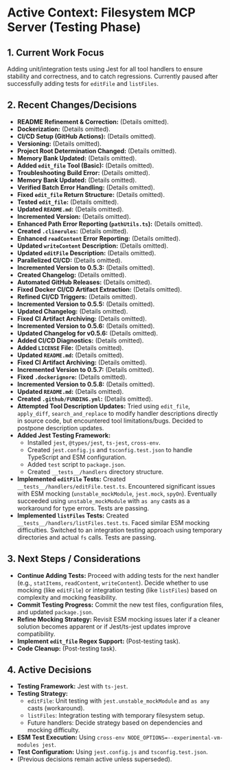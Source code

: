 <!-- Version: 4.0 | Last Updated: 2025-06-06 | Updated By: Roo -->
# Active Context: Filesystem MCP Server (Testing Phase)

## 1. Current Work Focus

Adding unit/integration tests using Jest for all tool handlers to ensure stability and correctness, and to catch regressions. Currently paused after successfully adding tests for `editFile` and `listFiles`.

## 2. Recent Changes/Decisions

- **README Refinement & Correction:** (Details omitted).
- **Dockerization:** (Details omitted).
- **CI/CD Setup (GitHub Actions):** (Details omitted).
- **Versioning:** (Details omitted).
- **Project Root Determination Changed:** (Details omitted).
- **Memory Bank Updated:** (Details omitted).
- **Added `edit_file` Tool (Basic):** (Details omitted).
- **Troubleshooting Build Error:** (Details omitted).
- **Memory Bank Updated:** (Details omitted).
- **Verified Batch Error Handling:** (Details omitted).
- **Fixed `edit_file` Return Structure:** (Details omitted).
- **Tested `edit_file`:** (Details omitted).
- **Updated `README.md`:** (Details omitted).
- **Incremented Version:** (Details omitted).
- **Enhanced Path Error Reporting (`pathUtils.ts`):** (Details omitted).
- **Created `.clinerules`:** (Details omitted).
- **Enhanced `readContent` Error Reporting:** (Details omitted).
- **Updated `writeContent` Description:** (Details omitted).
- **Updated `editFile` Description:** (Details omitted).
- **Parallelized CI/CD:** (Details omitted).
- **Incremented Version to 0.5.3:** (Details omitted).
- **Created Changelog:** (Details omitted).
- **Automated GitHub Releases:** (Details omitted).
- **Fixed Docker CI/CD Artifact Extraction:** (Details omitted).
- **Refined CI/CD Triggers:** (Details omitted).
- **Incremented Version to 0.5.5:** (Details omitted).
- **Updated Changelog:** (Details omitted).
- **Fixed CI Artifact Archiving:** (Details omitted).
- **Incremented Version to 0.5.6:** (Details omitted).
- **Updated Changelog for v0.5.6:** (Details omitted).
- **Added CI/CD Diagnostics:** (Details omitted).
- **Added `LICENSE` File:** (Details omitted).
- **Updated `README.md`:** (Details omitted).
- **Fixed CI Artifact Archiving:** (Details omitted).
- **Incremented Version to 0.5.7:** (Details omitted).
- **Fixed `.dockerignore`:** (Details omitted).
- **Incremented Version to 0.5.8:** (Details omitted).
- **Updated `README.md`:** (Details omitted).
- **Created `.github/FUNDING.yml`:** (Details omitted).
- **Attempted Tool Description Updates:** Tried using `edit_file`, `apply_diff`, `search_and_replace` to modify handler descriptions directly in source code, but encountered tool limitations/bugs. Decided to postpone description updates.
- **Added Jest Testing Framework:**
    - Installed `jest`, `@types/jest`, `ts-jest`, `cross-env`.
    - Created `jest.config.js` and `tsconfig.test.json` to handle TypeScript and ESM configuration.
    - Added `test` script to `package.json`.
    - Created `__tests__/handlers` directory structure.
- **Implemented `editFile` Tests:** Created `__tests__/handlers/editFile.test.ts`. Encountered significant issues with ESM mocking (`unstable_mockModule`, `jest.mock`, `spyOn`). Eventually succeeded using `unstable_mockModule` with `as any` casts as a workaround for type errors. Tests are passing.
- **Implemented `listFiles` Tests:** Created `__tests__/handlers/listFiles.test.ts`. Faced similar ESM mocking difficulties. Switched to an integration testing approach using temporary directories and actual `fs` calls. Tests are passing.

## 3. Next Steps / Considerations

- **Continue Adding Tests:** Proceed with adding tests for the next handler (e.g., `statItems`, `readContent`, `writeContent`). Decide whether to use mocking (like `editFile`) or integration testing (like `listFiles`) based on complexity and mocking feasibility.
- **Commit Testing Progress:** Commit the new test files, configuration files, and updated `package.json`.
- **Refine Mocking Strategy:** Revisit ESM mocking issues later if a cleaner solution becomes apparent or if Jest/ts-jest updates improve compatibility.
- **Implement `edit_file` Regex Support:** (Post-testing task).
- **Code Cleanup:** (Post-testing task).

## 4. Active Decisions

- **Testing Framework:** Jest with `ts-jest`.
- **Testing Strategy:**
    - `editFile`: Unit testing with `jest.unstable_mockModule` and `as any` casts (workaround).
    - `listFiles`: Integration testing with temporary filesystem setup.
    - Future handlers: Decide strategy based on dependencies and mocking difficulty.
- **ESM Test Execution:** Using `cross-env NODE_OPTIONS=--experimental-vm-modules jest`.
- **Test Configuration:** Using `jest.config.js` and `tsconfig.test.json`.
- (Previous decisions remain active unless superseded).
